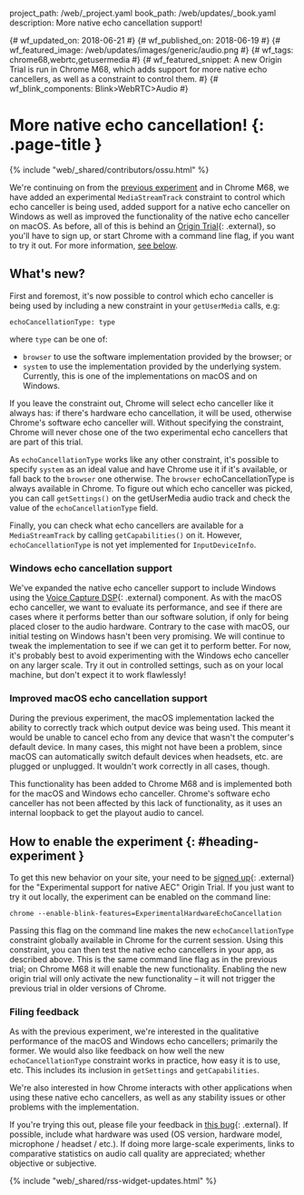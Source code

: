 project_path: /web/_project.yaml
book_path: /web/updates/_book.yaml
description: More native echo cancellation support!

{# wf_updated_on: 2018-06-21 #}
{# wf_published_on: 2018-06-19 #}
{# wf_featured_image: /web/updates/images/generic/audio.png #}
{# wf_tags: chrome68,webrtc,getusermedia #}
{# wf_featured_snippet: A new Origin Trial is run in Chrome M68, which adds support for more native echo cancellers, as well as a constraint to control them. #}
{# wf_blink_components: Blink>WebRTC>Audio #}

# More native echo cancellation! {: .page-title }

{% include "web/_shared/contributors/ossu.html" %}

We're continuing on from the [previous
experiment](/web/updates/2018/03/macos-native-echo-cancellation) and in Chrome
M68, we have added an experimental `MediaStreamTrack` constraint to control
which echo canceller is being used, added support for a native echo canceller on
Windows as well as improved the functionality of the native echo canceller on
macOS. As before, all of this is behind an [Origin
Trial](https://bit.ly/OriginTrials){: .external}, so you'll have to sign up, or
start Chrome with a command line flag, if you want to try it out. For more
information, [see below](#heading-experiment).

## What's new?

First and foremost, it's now possible to control which echo canceller is being
used by including a new constraint in your `getUserMedia` calls, e.g:

    echoCancellationType: type

where `type` can be one of:

* `browser` to use the software implementation provided by the browser; or
* `system` to use the implementation provided by the underlying
  system. Currently, this is one of the implementations on macOS and on Windows.
  
If you leave the constraint out, Chrome will select echo canceller like it
always has: if there's hardware echo cancellation, it will be used, otherwise
Chrome's software echo canceller will. Without specifying the constraint, Chrome
will never chose one of the two experimental echo cancellers that are part of
this trial.

As `echoCancellationType` works like any other constraint, it's possible to
specify `system` as an ideal value and have Chrome use it if it's available, or
fall back to the `browser` one otherwise. The `browser` echoCancellationType is
always available in Chrome. To figure out which echo canceller was picked, you
can call `getSettings()` on the getUserMedia audio track and check the value of
the `echoCancellationType` field.

Finally, you can check what echo cancellers are available for a
`MediaStreamTrack` by calling `getCapabilities()` on it. However,
`echoCancellationType` is not yet implemented for `InputDeviceInfo`.

### Windows echo cancellation support

We've expanded the native echo canceller support to include Windows using the
[Voice Capture
DSP](https://msdn.microsoft.com/en-us/library/windows/desktop/ff819492(v=vs.85).aspx){: .external}
component. As with the macOS echo canceller, we want to evaluate its
performance, and see if there are cases where it performs better than our
software solution, if only for being placed closer to the audio hardware.
Contrary to the case with macOS, our initial testing on Windows hasn't been very
promising. We will continue to tweak the implementation to see if we can get it
to perform better. For now, it's probably best to avoid experimenting with the
Windows echo canceller on any larger scale. Try it out in controlled settings,
such as on your local machine, but don't expect it to work flawlessly!

### Improved macOS echo cancellation support

During the previous experiment, the macOS implementation lacked the ability to
correctly track which output device was being used. This meant it would be
unable to cancel echo from any device that wasn't the computer's default
device. In many cases, this might not have been a problem, since macOS can
automatically switch default devices when headsets, etc. are plugged or
unplugged. It wouldn't work correctly in all cases, though.

This functionality has been added to Chrome M68 and is implemented both for the
macOS and Windows echo canceller. Chrome's software echo canceller has not been
affected by this lack of functionality, as it uses an internal loopback to get
the playout audio to cancel.

## How to enable the experiment {: #heading-experiment }

To get this new behavior on your site, your need to be [signed
up](http://bit.ly/OriginTrialSignup){: .external} for the "Experimental support
for native AEC" Origin Trial. If you just want to try it out locally, the
experiment can be enabled on the command line:

    chrome --enable-blink-features=ExperimentalHardwareEchoCancellation

Passing this flag on the command line makes the new `echoCancellationType`
constraint globally available in Chrome for the current session. Using this
constraint, you can then test the native echo cancellers in your app, as
described above. This is the same command line flag as in the previous trial; on
Chrome M68 it will enable the new functionality. Enabling the new origin trial
will only activate the new functionality &ndash; it will not trigger the previous
trial in older versions of Chrome.

### Filing feedback

As with the previous experiment, we're interested in the qualitative performance
of the macOS and Windows echo cancellers; primarily the former. We would also
like feedback on how well the new `echoCancellationType` constraint works in
practice, how easy it is to use, etc. This includes its inclusion in
`getSettings` and `getCapabilities`.

We're also interested in how Chrome interacts with other applications when using
these native echo cancellers, as well as any stability issues or other problems
with the implementation.

If you're trying this out, please file your feedback in [this
bug](https://bugs.chromium.org/p/chromium/issues/detail?id=853196){: .external}.
If possible, include what hardware was used (OS version, hardware model,
microphone / headset / etc.). If doing more large-scale experiments, links to
comparative statistics on audio call quality are appreciated; whether objective
or subjective.

{% include "web/_shared/rss-widget-updates.html" %}

